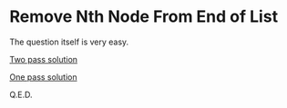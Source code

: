 # Remove Nth Node From End of List

The question itself is very easy.

[Two pass solution](two_pass.cpp)

[One pass solution](one_pass_time.cpp)

Q.E.D.
